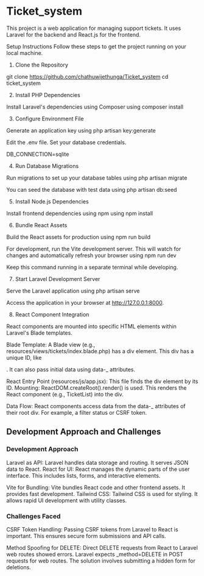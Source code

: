 # Ticket_system

This project is a web application for managing support tickets. It uses Laravel for the backend and React.js for the frontend.

Setup Instructions
Follow these steps to get the project running on your local machine.

1. Clone the Repository

git clone <https://github.com/chathuwijethunga/Ticket_system>
cd ticket_system

2. Install PHP Dependencies

Install Laravel's dependencies using Composer using composer install

3. Configure Environment File

Generate an application key using php artisan key:generate

Edit the .env file. Set your database credentials.

DB_CONNECTION=sqlite

4. Run Database Migrations

Run migrations to set up your database tables using php artisan migrate

You can seed the database with test data using php artisan db:seed

5. Install Node.js Dependencies

Install frontend dependencies using npm using npm install

6. Bundle React Assets

Build the React assets for production using npm run build

For development, run the Vite development server. This will watch for changes and automatically refresh your browser using npm run dev

Keep this command running in a separate terminal while developing.

7. Start Laravel Development Server

Serve the Laravel application using php artisan serve

Access the application in your browser at http://127.0.0.1:8000.

8. React Component Integration

React components are mounted into specific HTML elements within Laravel's Blade templates.

Blade Template: A Blade view (e.g., resources/views/tickets/index.blade.php) has a div element. This div has a unique ID, like <div id="ticket-list-root"></div>. It can also pass initial data using data-\_ attributes.

React Entry Point (resources/js/app.jsx): This file finds the div element by its ID.
Mounting: ReactDOM.createRoot().render() is used. This renders the React component (e.g., TicketList) into the div.

Data Flow: React components access data from the data-\_ attributes of their root div. For example, a filter status or CSRF token.

## Development Approach and Challenges

### Development Approach

Laravel as API: Laravel handles data storage and routing. It serves JSON data to React.
React for UI: React manages the dynamic parts of the user interface. This includes lists, forms, and interactive elements.

Vite for Bundling: Vite bundles React code and other frontend assets. It provides fast development.
Tailwind CSS: Tailwind CSS is used for styling. It allows rapid UI development with utility classes.

### Challenges Faced

CSRF Token Handling: Passing CSRF tokens from Laravel to React is important. This ensures secure form submissions and API calls.

Method Spoofing for DELETE: Direct DELETE requests from React to Laravel web routes showed errors. Laravel expects \_method=DELETE in POST requests for web routes. The solution involves submitting a hidden form for deletions.
